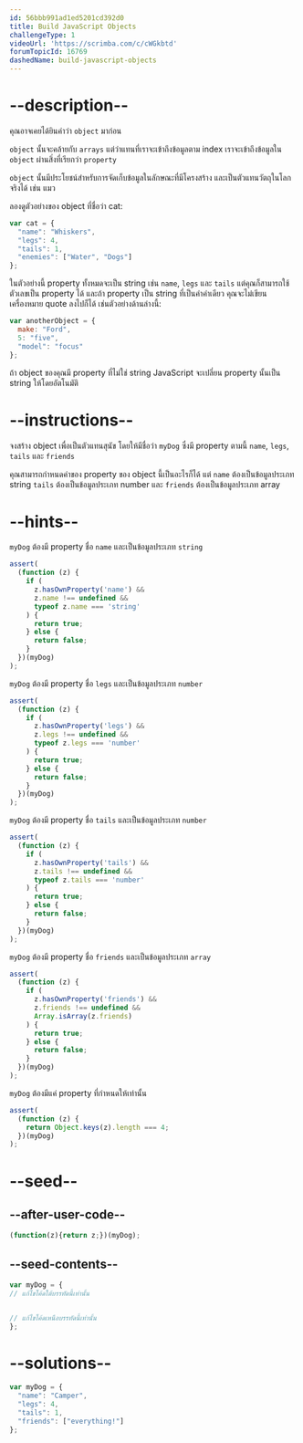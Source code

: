 ```yaml
---
id: 56bbb991ad1ed5201cd392d0
title: Build JavaScript Objects
challengeType: 1
videoUrl: 'https://scrimba.com/c/cWGkbtd'
forumTopicId: 16769
dashedName: build-javascript-objects
---
```


# --description--

คุณอาจเคยได้ยินคำว่า `object` มาก่อน

`object` นั้นจะคล้ายกับ `arrays` แต่ว่าแทนที่เราจะเข้าถึงข้อมูลตาม index เราจะเข้าถึงข้อมูลใน `object` ผ่านสิ่งที่เรียกว่า `property`

`object` นั้นมีประโยชน์สำหรับการจัดเก็บข้อมูลในลักษณะที่มีโครงสร้าง และเป็นตัวแทนวัตถุในโลกจริงได้ เช่น แมว

ลองดูตัวอย่างของ object ที่ชื่อว่า cat:

```js
var cat = {
  "name": "Whiskers",
  "legs": 4,
  "tails": 1,
  "enemies": ["Water", "Dogs"]
};
```

ในตัวอย่างนี้ property ทั้งหมดจะเป็น string เช่น `name`, `legs` และ `tails` แต่คุณก็สามารถใช้ตัวเลขเป็น property ได้ 
และถ้า property เป็น string ที่เป็นคำคำเดียว คุณจะไม่เขียนเครื่องหมาย quote ลงไปก็ได้ เช่นตัวอย่างด้านล่างนี้:


```js
var anotherObject = {
  make: "Ford",
  5: "five",
  "model": "focus"
};
```

ถ้า object ของคุณมี property ที่ไม่ใช่ string JavaScript จะเปลี่ยน property นั้นเป็น string ให้โดยอัตโนมัติ

# --instructions--

จงสร้าง object เพื่อเป็นตัวแทนสุนัข โดยให้มีชื่อว่า `myDog` ซึ่งมี property ตามนี้ `name`, `legs`, `tails` และ `friends`

คุณสามารถกำหนดค่าของ property ของ object นี้เป็นอะไรก็ได้ แต่ `name` ต้องเป็นข้อมูลประเภท string `tails` ต้องเป็นข้อมูลประเภท number และ `friends` ต้องเป็นข้อมูลประเภท array


# --hints--

`myDog` ต้องมี property ชื่อ `name` และเป็นข้อมูลประเภท `string`


```js
assert(
  (function (z) {
    if (
      z.hasOwnProperty('name') &&
      z.name !== undefined &&
      typeof z.name === 'string'
    ) {
      return true;
    } else {
      return false;
    }
  })(myDog)
);
```

`myDog` ต้องมี property ชื่อ `legs` และเป็นข้อมูลประเภท `number`



```js
assert(
  (function (z) {
    if (
      z.hasOwnProperty('legs') &&
      z.legs !== undefined &&
      typeof z.legs === 'number'
    ) {
      return true;
    } else {
      return false;
    }
  })(myDog)
);
```

`myDog` ต้องมี property ชื่อ  `tails` และเป็นข้อมูลประเภท `number`

```js
assert(
  (function (z) {
    if (
      z.hasOwnProperty('tails') &&
      z.tails !== undefined &&
      typeof z.tails === 'number'
    ) {
      return true;
    } else {
      return false;
    }
  })(myDog)
);
```

`myDog` ต้องมี property ชื่อ  `friends` และเป็นข้อมูลประเภท `array`

```js
assert(
  (function (z) {
    if (
      z.hasOwnProperty('friends') &&
      z.friends !== undefined &&
      Array.isArray(z.friends)
    ) {
      return true;
    } else {
      return false;
    }
  })(myDog)
);
```

`myDog` ต้องมีแค่ property ที่กำหนดให้เท่านั้น

```js
assert(
  (function (z) {
    return Object.keys(z).length === 4;
  })(myDog)
);
```

# --seed--

## --after-user-code--

```js
(function(z){return z;})(myDog);
```

## --seed-contents--

```js
var myDog = {
// แก้ไขโค้ดใต้บรรทัดนี้เท่านั้น


// แก้ไขโค้ดเหนือบรรทัดนี้เท่านั้น
};
```

# --solutions--

```js
var myDog = {
  "name": "Camper",
  "legs": 4,
  "tails": 1,
  "friends": ["everything!"]
};
```
